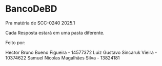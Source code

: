 # BancoDeBD
Pra matéria de SCC-0240 2025.1

Cada Resposta estará em uma pasta diferente.

Feito por:

Hector Bruno Bueno Figueira - 14577372
Luiz Gustavo Sincaruk Vieira - 10374622
Samuel Nicolas Magalhães Silva - 13824181

